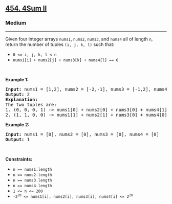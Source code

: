 <h2><a href="https://leetcode.com/problems/4sum-ii/">454. 4Sum II</a></h2><h3>Medium</h3><hr><div><p>Given four integer arrays <code>nums1</code>, <code>nums2</code>, <code>nums3</code>, and <code>nums4</code> all of length <code>n</code>, return the number of tuples <code>(i, j, k, l)</code> such that:</p>

<ul>
	<li><code>0 &lt;= i, j, k, l &lt; n</code></li>
	<li><code>nums1[i] + nums2[j] + nums3[k] + nums4[l] == 0</code></li>
</ul>

<p>&nbsp;</p>
<p><strong>Example 1:</strong></p>

<pre><strong>Input:</strong> nums1 = [1,2], nums2 = [-2,-1], nums3 = [-1,2], nums4 = [0,2]
<strong>Output:</strong> 2
<strong>Explanation:</strong>
The two tuples are:
1. (0, 0, 0, 1) -&gt; nums1[0] + nums2[0] + nums3[0] + nums4[1] = 1 + (-2) + (-1) + 2 = 0
2. (1, 1, 0, 0) -&gt; nums1[1] + nums2[1] + nums3[0] + nums4[0] = 2 + (-1) + (-1) + 0 = 0
</pre>

<p><strong>Example 2:</strong></p>

<pre><strong>Input:</strong> nums1 = [0], nums2 = [0], nums3 = [0], nums4 = [0]
<strong>Output:</strong> 1
</pre>

<p>&nbsp;</p>
<p><strong>Constraints:</strong></p>

<ul>
	<li><code>n == nums1.length</code></li>
	<li><code>n == nums2.length</code></li>
	<li><code>n == nums3.length</code></li>
	<li><code>n == nums4.length</code></li>
	<li><code>1 &lt;= n &lt;= 200</code></li>
	<li><code>-2<sup>28</sup> &lt;= nums1[i], nums2[i], nums3[i], nums4[i] &lt;= 2<sup>28</sup></code></li>
</ul>
</div>
